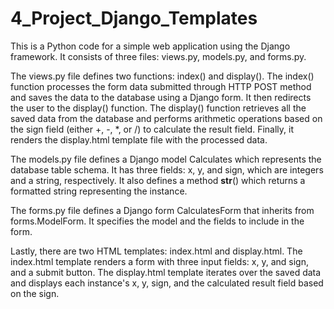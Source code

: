 # 4_Project_Django_Templates

This is a Python code for a simple web application using the Django framework. It consists of three files: views.py, models.py, and forms.py.

The views.py file defines two functions: index() and display(). The index() function processes the form data submitted through HTTP POST method and saves the data to the database using a Django form. It then redirects the user to the display() function. The display() function retrieves all the saved data from the database and performs arithmetic operations based on the sign field (either +, -, *, or /) to calculate the result field. Finally, it renders the display.html template file with the processed data.

The models.py file defines a Django model Calculates which represents the database table schema. It has three fields: x, y, and sign, which are integers and a string, respectively. It also defines a method __str__() which returns a formatted string representing the instance.

The forms.py file defines a Django form CalculatesForm that inherits from forms.ModelForm. It specifies the model and the fields to include in the form.

Lastly, there are two HTML templates: index.html and display.html. The index.html template renders a form with three input fields: x, y, and sign, and a submit button. The display.html template iterates over the saved data and displays each instance's x, y, sign, and the calculated result field based on the sign.

